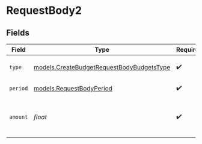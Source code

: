 # RequestBody2


## Fields

| Field                                                                                        | Type                                                                                         | Required                                                                                     | Description                                                                                  | Example                                                                                      |
| -------------------------------------------------------------------------------------------- | -------------------------------------------------------------------------------------------- | -------------------------------------------------------------------------------------------- | -------------------------------------------------------------------------------------------- | -------------------------------------------------------------------------------------------- |
| `type`                                                                                       | [models.CreateBudgetRequestBodyBudgetsType](../models/createbudgetrequestbodybudgetstype.md) | :heavy_check_mark:                                                                           | Workspace budget type                                                                        | workspace                                                                                    |
| `period`                                                                                     | [models.RequestBodyPeriod](../models/requestbodyperiod.md)                                   | :heavy_check_mark:                                                                           | Budget period type                                                                           | monthly                                                                                      |
| `amount`                                                                                     | *float*                                                                                      | :heavy_check_mark:                                                                           | Budget amount in USD for the specified period                                                | 250                                                                                          |